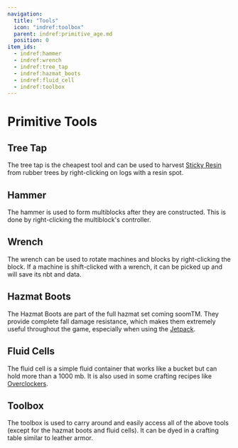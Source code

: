 ```yaml
---
navigation:
  title: "Tools"
  icon: "indref:toolbox"
  parent: indref:primitive_age.md
  position: 0
item_ids:
  - indref:hammer
  - indref:wrench
  - indref:tree_tap
  - indref:hazmat_boots
  - indref:fluid_cell
  - indref:toolbox
---
```


# Primitive Tools

## Tree Tap

<ItemImage id="indref:tree_tap" scale="2" />

The tree tap is the cheapest tool and can be used to harvest <ItemImage id="indref:sticky_resin" scale="0.6" /> [Sticky Resin](./rubber.md) from rubber trees by right-clicking on logs with a resin spot.

## Hammer

<ItemImage id="indref:hammer" scale="2" />

The hammer is used to form multiblocks after they are constructed. This is done by right-clicking the multiblock's controller.

## Wrench

<ItemImage id="indref:wrench" scale="2" />

The wrench can be used to rotate machines and blocks by right-clicking the block.
If a machine is shift-clicked with a wrench, it can be picked up and will save its nbt and data.

## Hazmat Boots

<ItemImage id="indref:hazmat_boots" scale="2" />

The Hazmat Boots are part of the full hazmat set coming soomTM.
They provide complete fall damage resistance, which makes them extremely useful throughout the game, especially when using the <ItemImage id="indref:jetpack" scale="0.6" /> [Jetpack](../electric_age/jetpack.md).

## Fluid Cells

<ItemImage id="indref:fluid_cell" scale="2" />

The fluid cell is a simple fluid container that works like a bucket but can hold more than a 1000 mb.
It is also used in some crafting recipes like <ItemImage id="indref:overclocker_upgrade" scale="0.6" /> [Overclockers](../electric_age/upgrades.md#overclocker).

## Toolbox

<ItemImage id="indref:toolbox" scale="2" />

The toolbox is used to carry around and easily access all of the above tools (except for the hazmat boots and fluid cells).
It can be dyed in a crafting table similar to leather armor.
